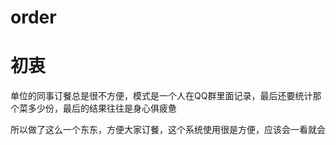 order
=====

# 初衷

单位的同事订餐总是很不方便，模式是一个人在QQ群里面记录，最后还要统计那个菜多少份，最后的结果往往是身心俱疲惫
  
所以做了这么一个东东，方便大家订餐，这个系统使用很是方便，应该会一看就会
